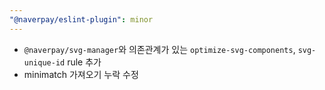 ```yaml
---
"@naverpay/eslint-plugin": minor
---
```


- `@naverpay/svg-manager`와 의존관계가 있는 `optimize-svg-components`, `svg-unique-id` rule 추가
- minimatch 가져오기 누락 수정
